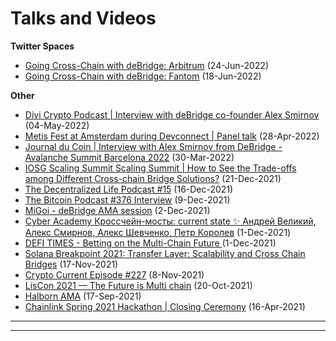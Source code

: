 # Talks and Videos

**Twitter Spaces**

* [Going Cross-Chain with deBridge: Arbitrum](https://twitter.com/deBridgeFinance/status/1539612877765906432) (24-Jun-2022)
* [Going Cross-Chain with deBridge: Fantom](https://twitter.com/deBridgeFinance/status/1537404165894606849) (18-Jun-2022)

**Other**

* [Divi Crypto Podcast | Interview with deBridge co-founder Alex Smirnov](https://twitter.com/diviproject/status/1521838696231845888?s=21\&t=KRKZoZEHCDwreWwiwaLBlQ) (04-May-2022)
* [Metis Fest at Amsterdam during Devconnect | Panel talk](https://www.youtube.com/watch?v=a7AzYsV6wB8) (28-Apr-2022)
* [Journal du Coin | Interview with Alex Smirnov from DeBridge - Avalanche Summit Barcelona 2022](https://www.youtube.com/watch?v=HjWsFFOOE5U) (30-Mar-2022)
* [IOSG Scaling Summit Scaling Summit | How to See the Trade-offs among Different Cross-chain Bridge Solutions?](https://www.youtube.com/watch?v=Iz5WiRlG7qM) (21-Dec-2021)&#x20;
* [The Decentralized Life Podcast #15](https://pod.co/decentralized/15-with-alex-smirnov-co-founder-of-debridge) (16-Dec-2021)
* [The Bitcoin Podcast #376 Interview](http://thebitcoinpodcast.com/the-bitcoin-podcast-376/) (9-Dec-2021)
* [MiGoi - deBridge AMA session](https://www.youtube.com/watch?v=nIYUXku7F\_Y) (2-Dec-2021)
* [Cyber Academy Кроссчейн-мосты: current state ✨ Андрей Великий, Алекс Смирнов, Алекс Шевченко, Петр Королев](https://www.youtube.com/watch?v=sKvkDZVBcVE) (1-Dec-2021)
* [DEFI TIMES - Betting on the Multi-Chain Future ](https://open.spotify.com/episode/4G17XvDwXQzMMHvdYKjKlP?si=2130e9f5a8db46da\&nd=1)(1-Dec-2021)
* [Solana Breakpoint 2021: Transfer Layer: Scalability and Cross Chain Bridges](https://www.youtube.com/watch?v=YH0FvcHdLX8) (17-Nov-2021)
* [Crypto Current Episode #227](https://www.youtube.com/watch?v=PahLcN8j\_kI) (8-Nov-2021)
* [LisCon 2021 — The Future is Multi chain](https://www.youtube.com/watch?v=\_PZsTtrmiig) (20-Oct-2021)
* [Halborn AMA](https://www.youtube.com/watch?v=V\_kqlcRCCD8\&t=527s) (17-Sep-2021)&#x20;
* [Chainlink Spring 2021 Hackathon | Closing Ceremony](https://www.youtube.com/watch?v=8hdoTeT-rTA) (16-Apr-2021)

****

****
